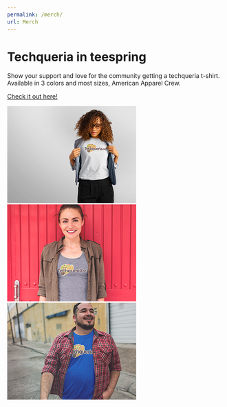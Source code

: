 ```yaml
---
permalink: /merch/
url: Merch
---
```


# Techqueria in teespring

Show your support and love for the community getting a techqueria t-shirt.
Available in 3 colors and most sizes, American Apparel Crew.

<p><a href="https://teespring.com/techqueria" target="_blank">Check it out here!</a></p>

<div class="t-shirt-images">
  <a href="/images/t-shirt-1.png" target="_blank">
    <img src="/images/t-shirt-1-small.png" alt="T-shirt, version 1">
 </a>
  <a href="/images/t-shirt-2.png" target="_blank">
    <img src="/images/t-shirt-2-small.png" alt="T-shirt, version 2">
 </a>
 <a href="/images/t-shirt-3.png" target="_blank">
    <img src="/images/t-shirt-3-small.png" alt="T-shirt, version 3">
 </a>
</div>


